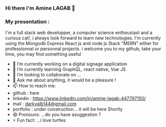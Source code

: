 ### Hi there i'm Amine LAGAB 👋

### My presentation :  
I'm a full stack web developper, a computer science enthousiast and a curious cat!, i always look forward to learn new technologies.
I'm currently using the Mongodb Express React js and node js Stack "MERN" either for professionnal or personnal projects.
i welcome you to my github, take your time, you may find something useful

- 🔭 I’m currently working on a digital signage application
- 🌱 I’m currently learning GraphQL, react native, Vue JS
- 👯 I’m looking to collaborate on ...
- 💬 Ask me about anything, it would be a pleasure !
- 📫 How to reach me:
- github : here
- linkedin : https://www.linkedin.com/in/amine-lagab-447797150/
- mail : darkyalb144@gmail.com
- portfolio : under construction... it will be here Shortly
- 😄 Pronouns: ...do you have asuggestion ?
- ⚡ Fun fact: ...i love turtles

